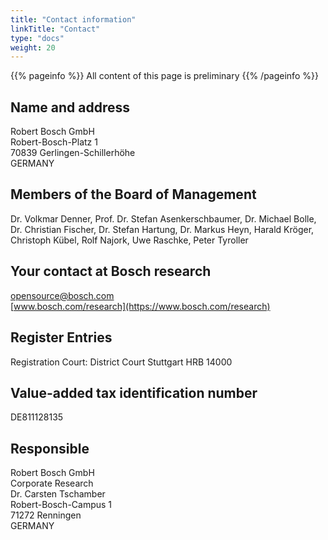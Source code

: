 ```yaml
---
title: "Contact information"
linkTitle: "Contact"
type: "docs"
weight: 20
---
```


{{% pageinfo %}}
All content of this page is preliminary
{{% /pageinfo %}}

## Name and address
Robert Bosch GmbH    
Robert-Bosch-Platz 1    
70839 Gerlingen-Schillerhöhe    
GERMANY

## Members of the Board of Management

Dr. Volkmar Denner, Prof. Dr. Stefan Asenkerschbaumer, Dr. Michael Bolle, Dr. Christian Fischer, Dr. Stefan Hartung, Dr. Markus Heyn, Harald Kröger, Christoph Kübel, Rolf Najork, Uwe Raschke, Peter Tyroller

## Your contact at Bosch research

<i class="fas fa-envelope"></i> [opensource@bosch.com](mailto:opensource@bosch.com)    
<i class="fas fa-link"></i> [www.bosch.com/research](https://www.bosch.com/research)

## Register Entries

Registration Court: District Court Stuttgart HRB 14000

## Value-added tax identification number

DE811128135

## Responsible

Robert Bosch GmbH    
Corporate Research    
Dr. Carsten Tschamber    
Robert-Bosch-Campus 1   
71272 Renningen    
GERMANY



